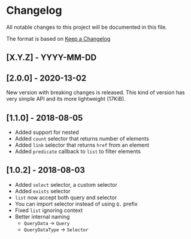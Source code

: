 # Changelog

All notable changes to this project will be documented in this file.

The format is based on [Keep a Changelog](http://keepachangelog.com/en/1.0.0/)

## [X.Y.Z] - YYYY-MM-DD

## [2.0.0] - 2020-13-02

New version with breaking changes is released. This kind of version has very
simple API and its more lightweight (17KiB).

## [1.1.0] - 2018-08-05

- Added support for nested
- Added `count` selector that returns number of elements
- Added `link` selector that returns `href` from an element
- Added `predicate` callback to `list` to filter elements

## [1.0.2] - 2018-08-03

- Added `select` selector, a custom selector
- Added `exists` selector
- `list` now accept both query and selector
- You can import selector instead of using `Q.` prefix
- Fixed `list` ignoring context
- Better internal naming
    - `QueryData` -> `Query`
    - `QueryDataType` -> `Selector`
